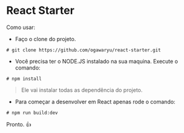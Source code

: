 # React Starter

Como usar:

+ Faço o clone do projeto.

```shellscript
# git clone https://github.com/ogawaryu/react-starter.git
```

+ Você precisa ter o NODE.JS instalado na sua maquina.
Execute o comando:

```shellscript
# npm install
```

> Ele vai instalar todas as dependência do projeto.

+ Para começar a desenvolver em React apenas rode o comando:

```shellscript
# npm run build:dev
```

Pronto. :+1:
